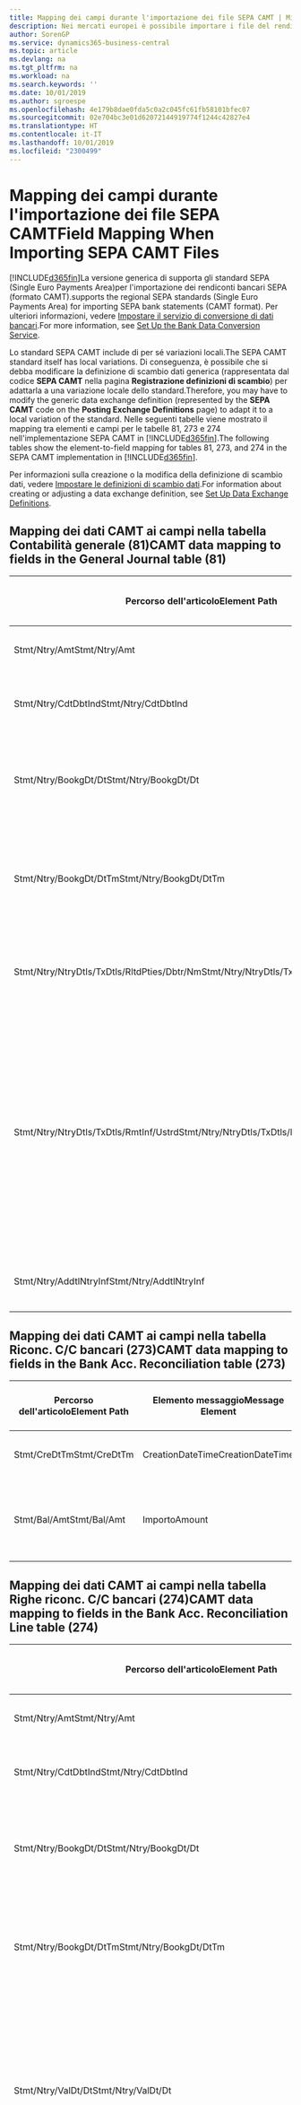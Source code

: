 ```yaml
---
title: Mapping dei campi durante l'importazione dei file SEPA CAMT | Microsoft Docs
description: Nei mercati europei è possibile importare i file del rendiconto bancario negli standard SEPA (Single Euro Payments Area) locali.
author: SorenGP
ms.service: dynamics365-business-central
ms.topic: article
ms.devlang: na
ms.tgt_pltfrm: na
ms.workload: na
ms.search.keywords: ''
ms.date: 10/01/2019
ms.author: sgroespe
ms.openlocfilehash: 4e179b8dae0fda5c0a2c045fc61fb58101bfec07
ms.sourcegitcommit: 02e704bc3e01d62072144919774f1244c42827e4
ms.translationtype: HT
ms.contentlocale: it-IT
ms.lasthandoff: 10/01/2019
ms.locfileid: "2300499"
---
```

# <a name="field-mapping-when-importing-sepa-camt-files"></a><span data-ttu-id="ae93a-103">Mapping dei campi durante l'importazione dei file SEPA CAMT</span><span class="sxs-lookup"><span data-stu-id="ae93a-103">Field Mapping When Importing SEPA CAMT Files</span></span>
[!INCLUDE[d365fin](includes/d365fin_md.md)]<span data-ttu-id="ae93a-104">La versione generica di  supporta gli standard SEPA (Single Euro Payments Area)per l'importazione dei rendiconti bancari SEPA (formato CAMT).</span><span class="sxs-lookup"><span data-stu-id="ae93a-104">supports the regional SEPA standards (Single Euro Payments Area) for importing SEPA bank statements (CAMT format).</span></span> <span data-ttu-id="ae93a-105">Per ulteriori informazioni, vedere [Impostare il servizio di conversione di dati bancari](bank-how-setup-bank-data-conversion-service.md).</span><span class="sxs-lookup"><span data-stu-id="ae93a-105">For more information, see [Set Up the Bank Data Conversion Service](bank-how-setup-bank-data-conversion-service.md).</span></span>  

 <span data-ttu-id="ae93a-106">Lo standard SEPA CAMT include di per sé variazioni locali.</span><span class="sxs-lookup"><span data-stu-id="ae93a-106">The SEPA CAMT standard itself has local variations.</span></span> <span data-ttu-id="ae93a-107">Di conseguenza, è possibile che si debba modificare la definizione di scambio dati generica (rappresentata dal codice **SEPA CAMT** nella pagina **Registrazione definizioni di scambio**) per adattarla a una variazione locale dello standard.</span><span class="sxs-lookup"><span data-stu-id="ae93a-107">Therefore, you may have to modify the generic data exchange definition (represented by the **SEPA CAMT** code on the **Posting Exchange Definitions** page) to adapt it to a local variation of the standard.</span></span> <span data-ttu-id="ae93a-108">Nelle seguenti tabelle viene mostrato il mapping tra elementi e campi per le tabelle 81, 273 e 274 nell'implementazione SEPA CAMT in [!INCLUDE[d365fin](includes/d365fin_md.md)].</span><span class="sxs-lookup"><span data-stu-id="ae93a-108">The following tables show the element-to-field mapping for tables 81, 273, and 274 in the SEPA CAMT implementation in [!INCLUDE[d365fin](includes/d365fin_md.md)].</span></span>  

 <span data-ttu-id="ae93a-109">Per informazioni sulla creazione o la modifica della definizione di scambio dati, vedere [Impostare le definizioni di scambio dati](across-how-to-set-up-data-exchange-definitions.md).</span><span class="sxs-lookup"><span data-stu-id="ae93a-109">For information about creating or adjusting a data exchange definition, see [Set Up Data Exchange Definitions](across-how-to-set-up-data-exchange-definitions.md).</span></span>  

## <a name="camt-data-mapping-to-fields-in-the-general-journal-table-81"></a><span data-ttu-id="ae93a-110">Mapping dei dati CAMT ai campi nella tabella Contabilità generale (81)</span><span class="sxs-lookup"><span data-stu-id="ae93a-110">CAMT data mapping to fields in the General Journal table (81)</span></span>  

|<span data-ttu-id="ae93a-111">Percorso dell'articolo</span><span class="sxs-lookup"><span data-stu-id="ae93a-111">Element Path</span></span>|<span data-ttu-id="ae93a-112">Elemento messaggio</span><span class="sxs-lookup"><span data-stu-id="ae93a-112">Message Element</span></span>|<span data-ttu-id="ae93a-113">Tipo di dati</span><span class="sxs-lookup"><span data-stu-id="ae93a-113">Data Type</span></span>|<span data-ttu-id="ae93a-114">Descrizione</span><span class="sxs-lookup"><span data-stu-id="ae93a-114">Description</span></span>|<span data-ttu-id="ae93a-115">Identificatore segno negativo</span><span class="sxs-lookup"><span data-stu-id="ae93a-115">Negative-Sign Identifier</span></span>|<span data-ttu-id="ae93a-116">Nr. campo</span><span class="sxs-lookup"><span data-stu-id="ae93a-116">Field No.</span></span>|<span data-ttu-id="ae93a-117">Nome campo</span><span class="sxs-lookup"><span data-stu-id="ae93a-117">Field Name</span></span>|  
|------------------|---------------------|---------------|-----------------|-------------------------------|---------------|----------------|  
|<span data-ttu-id="ae93a-118">Stmt/Ntry/Amt</span><span class="sxs-lookup"><span data-stu-id="ae93a-118">Stmt/Ntry/Amt</span></span>|<span data-ttu-id="ae93a-119">Importo</span><span class="sxs-lookup"><span data-stu-id="ae93a-119">Amount</span></span>|<span data-ttu-id="ae93a-120">Decimale</span><span class="sxs-lookup"><span data-stu-id="ae93a-120">Decimal</span></span>|<span data-ttu-id="ae93a-121">Specifica l'importo di denaro nel movimento cassa.</span><span class="sxs-lookup"><span data-stu-id="ae93a-121">The amount of money in the cash entry</span></span>||<span data-ttu-id="ae93a-122">13</span><span class="sxs-lookup"><span data-stu-id="ae93a-122">13</span></span>|<span data-ttu-id="ae93a-123">Importo</span><span class="sxs-lookup"><span data-stu-id="ae93a-123">Amount</span></span>|  
|<span data-ttu-id="ae93a-124">Stmt/Ntry/CdtDbtInd</span><span class="sxs-lookup"><span data-stu-id="ae93a-124">Stmt/Ntry/CdtDbtInd</span></span>|<span data-ttu-id="ae93a-125">CreditDebitIndicator</span><span class="sxs-lookup"><span data-stu-id="ae93a-125">CreditDebitIndicator</span></span>|<span data-ttu-id="ae93a-126">Testo</span><span class="sxs-lookup"><span data-stu-id="ae93a-126">Text</span></span>|<span data-ttu-id="ae93a-127">Indica se il movimento è un credito o un debito</span><span class="sxs-lookup"><span data-stu-id="ae93a-127">Indicates whether the entry is a credit or a debit entry</span></span>|<span data-ttu-id="ae93a-128">DBIT</span><span class="sxs-lookup"><span data-stu-id="ae93a-128">DBIT</span></span>|<span data-ttu-id="ae93a-129">13</span><span class="sxs-lookup"><span data-stu-id="ae93a-129">13</span></span>|<span data-ttu-id="ae93a-130">Importo</span><span class="sxs-lookup"><span data-stu-id="ae93a-130">Amount</span></span>|  
|<span data-ttu-id="ae93a-131">Stmt/Ntry/BookgDt/Dt</span><span class="sxs-lookup"><span data-stu-id="ae93a-131">Stmt/Ntry/BookgDt/Dt</span></span>|<span data-ttu-id="ae93a-132">Data</span><span class="sxs-lookup"><span data-stu-id="ae93a-132">Date</span></span>|<span data-ttu-id="ae93a-133">Data</span><span class="sxs-lookup"><span data-stu-id="ae93a-133">Date</span></span>|<span data-ttu-id="ae93a-134">Data in cui un movimento viene registrato in un conto nei registri di chi utilizza il conto</span><span class="sxs-lookup"><span data-stu-id="ae93a-134">The date when an entry is posted to an account on the account servicer's books</span></span>||<span data-ttu-id="ae93a-135">5</span><span class="sxs-lookup"><span data-stu-id="ae93a-135">5</span></span>|<span data-ttu-id="ae93a-136">Data di registrazione:</span><span class="sxs-lookup"><span data-stu-id="ae93a-136">Posting Date</span></span>|  
|<span data-ttu-id="ae93a-137">Stmt/Ntry/BookgDt/DtTm</span><span class="sxs-lookup"><span data-stu-id="ae93a-137">Stmt/Ntry/BookgDt/DtTm</span></span>|<span data-ttu-id="ae93a-138">DataOra</span><span class="sxs-lookup"><span data-stu-id="ae93a-138">DateTime</span></span>|<span data-ttu-id="ae93a-139">DataOra</span><span class="sxs-lookup"><span data-stu-id="ae93a-139">DateTime</span></span>|<span data-ttu-id="ae93a-140">Data e ora in cui un movimento viene registrato in un conto nei registri di chi utilizza il conto</span><span class="sxs-lookup"><span data-stu-id="ae93a-140">The date and time when an entry is posted to an account on the account servicer's books</span></span>||<span data-ttu-id="ae93a-141">5</span><span class="sxs-lookup"><span data-stu-id="ae93a-141">5</span></span>|<span data-ttu-id="ae93a-142">Data di registrazione:</span><span class="sxs-lookup"><span data-stu-id="ae93a-142">Posting Date</span></span>|  
|<span data-ttu-id="ae93a-143">Stmt/Ntry/NtryDtls/TxDtls/RltdPties/Dbtr/Nm</span><span class="sxs-lookup"><span data-stu-id="ae93a-143">Stmt/Ntry/NtryDtls/TxDtls/RltdPties/Dbtr/Nm</span></span>|<span data-ttu-id="ae93a-144">Nome</span><span class="sxs-lookup"><span data-stu-id="ae93a-144">Name</span></span>|<span data-ttu-id="ae93a-145">Testo</span><span class="sxs-lookup"><span data-stu-id="ae93a-145">Text</span></span>|<span data-ttu-id="ae93a-146">Nome della parte che deve una somma di denaro al creditore (finale)</span><span class="sxs-lookup"><span data-stu-id="ae93a-146">The name of the party that owes an amount of money to the (ultimate) creditor</span></span>||<span data-ttu-id="ae93a-147">1221</span><span class="sxs-lookup"><span data-stu-id="ae93a-147">1221</span></span>|<span data-ttu-id="ae93a-148">Informazioni sul pagante</span><span class="sxs-lookup"><span data-stu-id="ae93a-148">Payer Information</span></span>|  
|<span data-ttu-id="ae93a-149">Stmt/Ntry/NtryDtls/TxDtls/RmtInf/Ustrd</span><span class="sxs-lookup"><span data-stu-id="ae93a-149">Stmt/Ntry/NtryDtls/TxDtls/RmtInf/Ustrd</span></span>|<span data-ttu-id="ae93a-150">Non strutturato</span><span class="sxs-lookup"><span data-stu-id="ae93a-150">Unstructured</span></span>|<span data-ttu-id="ae93a-151">Testo</span><span class="sxs-lookup"><span data-stu-id="ae93a-151">Text</span></span>|<span data-ttu-id="ae93a-152">Informazioni fornite per consentire la corrispondenza o riconciliazione di un movimento con gli articoli oggetto del pagamento, come le fatture aziendali in un sistema conto clienti, in un form non strutturato</span><span class="sxs-lookup"><span data-stu-id="ae93a-152">Information supplied to enable the matching/reconciliation of an entry with the items that the payment is intended to settle, such as commercial invoices in an accounts-receivable system, in an unstructured form</span></span>||<span data-ttu-id="ae93a-153">8</span><span class="sxs-lookup"><span data-stu-id="ae93a-153">8</span></span>|<span data-ttu-id="ae93a-154">Descrizione</span><span class="sxs-lookup"><span data-stu-id="ae93a-154">Description</span></span>|  
|<span data-ttu-id="ae93a-155">Stmt/Ntry/AddtlNtryInf</span><span class="sxs-lookup"><span data-stu-id="ae93a-155">Stmt/Ntry/AddtlNtryInf</span></span>|<span data-ttu-id="ae93a-156">AdditionalEntryInformation</span><span class="sxs-lookup"><span data-stu-id="ae93a-156">AdditionalEntryInformation</span></span>|<span data-ttu-id="ae93a-157">Testo</span><span class="sxs-lookup"><span data-stu-id="ae93a-157">Text</span></span>|<span data-ttu-id="ae93a-158">Informazioni aggiuntive relative al movimento</span><span class="sxs-lookup"><span data-stu-id="ae93a-158">Additional information about the entry</span></span>||<span data-ttu-id="ae93a-159">1222</span><span class="sxs-lookup"><span data-stu-id="ae93a-159">1222</span></span>|<span data-ttu-id="ae93a-160">Informazioni sulla transazione</span><span class="sxs-lookup"><span data-stu-id="ae93a-160">Transaction Information</span></span>|  

## <a name="camt-data-mapping-to-fields-in-the-bank-acc-reconciliation-table-273"></a><span data-ttu-id="ae93a-161">Mapping dei dati CAMT ai campi nella tabella Riconc. C/C bancari (273)</span><span class="sxs-lookup"><span data-stu-id="ae93a-161">CAMT data mapping to fields in the Bank Acc. Reconciliation table (273)</span></span>  

|<span data-ttu-id="ae93a-162">Percorso dell'articolo</span><span class="sxs-lookup"><span data-stu-id="ae93a-162">Element Path</span></span>|<span data-ttu-id="ae93a-163">Elemento messaggio</span><span class="sxs-lookup"><span data-stu-id="ae93a-163">Message Element</span></span>|<span data-ttu-id="ae93a-164">Tipo di dati</span><span class="sxs-lookup"><span data-stu-id="ae93a-164">Data Type</span></span>|<span data-ttu-id="ae93a-165">Descrizione</span><span class="sxs-lookup"><span data-stu-id="ae93a-165">Description</span></span>|<span data-ttu-id="ae93a-166">Identificatore segno negativo</span><span class="sxs-lookup"><span data-stu-id="ae93a-166">Negative-Sign Identifier</span></span>|<span data-ttu-id="ae93a-167">Nr. campo</span><span class="sxs-lookup"><span data-stu-id="ae93a-167">Field No.</span></span>|<span data-ttu-id="ae93a-168">Nome campo</span><span class="sxs-lookup"><span data-stu-id="ae93a-168">Field Name</span></span>|  
|------------------|---------------------|---------------|-----------------|-------------------------------|---------------|----------------|  
|<span data-ttu-id="ae93a-169">Stmt/CreDtTm</span><span class="sxs-lookup"><span data-stu-id="ae93a-169">Stmt/CreDtTm</span></span>|<span data-ttu-id="ae93a-170">CreationDateTime</span><span class="sxs-lookup"><span data-stu-id="ae93a-170">CreationDateTime</span></span>|<span data-ttu-id="ae93a-171">Data</span><span class="sxs-lookup"><span data-stu-id="ae93a-171">Date</span></span>|<span data-ttu-id="ae93a-172">Data e ora di creazione del messaggio</span><span class="sxs-lookup"><span data-stu-id="ae93a-172">The date and time when the message was created</span></span>||<span data-ttu-id="ae93a-173">3</span><span class="sxs-lookup"><span data-stu-id="ae93a-173">3</span></span>|<span data-ttu-id="ae93a-174">Data estratto conto</span><span class="sxs-lookup"><span data-stu-id="ae93a-174">Statement Date</span></span>|  
|<span data-ttu-id="ae93a-175">Stmt/Bal/Amt</span><span class="sxs-lookup"><span data-stu-id="ae93a-175">Stmt/Bal/Amt</span></span>|<span data-ttu-id="ae93a-176">Importo</span><span class="sxs-lookup"><span data-stu-id="ae93a-176">Amount</span></span>|<span data-ttu-id="ae93a-177">Decimale</span><span class="sxs-lookup"><span data-stu-id="ae93a-177">Decimal</span></span>|<span data-ttu-id="ae93a-178">Importo risultante dagli importi al netto per tutti i movimenti dare e avere</span><span class="sxs-lookup"><span data-stu-id="ae93a-178">The amount resulting from the netted amounts for all debit and credit entries</span></span>||<span data-ttu-id="ae93a-179">4</span><span class="sxs-lookup"><span data-stu-id="ae93a-179">4</span></span>|<span data-ttu-id="ae93a-180">Saldo finale estratto conto</span><span class="sxs-lookup"><span data-stu-id="ae93a-180">Statement Ending Balance</span></span>|  

## <a name="camt-data-mapping-to-fields-in-the-bank-acc-reconciliation-line-table-274"></a><span data-ttu-id="ae93a-181">Mapping dei dati CAMT ai campi nella tabella Righe riconc. C/C bancari (274)</span><span class="sxs-lookup"><span data-stu-id="ae93a-181">CAMT data mapping to fields in the Bank Acc. Reconciliation Line table (274)</span></span>  

|<span data-ttu-id="ae93a-182">Percorso dell'articolo</span><span class="sxs-lookup"><span data-stu-id="ae93a-182">Element Path</span></span>|<span data-ttu-id="ae93a-183">Elemento messaggio</span><span class="sxs-lookup"><span data-stu-id="ae93a-183">Message Element</span></span>|<span data-ttu-id="ae93a-184">Tipo di dati</span><span class="sxs-lookup"><span data-stu-id="ae93a-184">Data Type</span></span>|<span data-ttu-id="ae93a-185">Descrizione</span><span class="sxs-lookup"><span data-stu-id="ae93a-185">Description</span></span>|<span data-ttu-id="ae93a-186">Identificatore segno negativo</span><span class="sxs-lookup"><span data-stu-id="ae93a-186">Negative-Sign Identifier</span></span>|<span data-ttu-id="ae93a-187">Nr. campo</span><span class="sxs-lookup"><span data-stu-id="ae93a-187">Field No.</span></span>|<span data-ttu-id="ae93a-188">Nome campo</span><span class="sxs-lookup"><span data-stu-id="ae93a-188">Field Name</span></span>|  
|------------------|---------------------|---------------|-----------------|-------------------------------|---------------|----------------|  
|<span data-ttu-id="ae93a-189">Stmt/Ntry/Amt</span><span class="sxs-lookup"><span data-stu-id="ae93a-189">Stmt/Ntry/Amt</span></span>|<span data-ttu-id="ae93a-190">Importo</span><span class="sxs-lookup"><span data-stu-id="ae93a-190">Amount</span></span>|<span data-ttu-id="ae93a-191">Decimale</span><span class="sxs-lookup"><span data-stu-id="ae93a-191">Decimal</span></span>|<span data-ttu-id="ae93a-192">Specifica l'importo di denaro nel movimento cassa.</span><span class="sxs-lookup"><span data-stu-id="ae93a-192">The amount of money in the cash entry</span></span>||<span data-ttu-id="ae93a-193">7</span><span class="sxs-lookup"><span data-stu-id="ae93a-193">7</span></span>|<span data-ttu-id="ae93a-194">Importo estratto conto</span><span class="sxs-lookup"><span data-stu-id="ae93a-194">Statement Amount</span></span>|  
|<span data-ttu-id="ae93a-195">Stmt/Ntry/CdtDbtInd</span><span class="sxs-lookup"><span data-stu-id="ae93a-195">Stmt/Ntry/CdtDbtInd</span></span>|<span data-ttu-id="ae93a-196">CreditDebitIndicator</span><span class="sxs-lookup"><span data-stu-id="ae93a-196">CreditDebitIndicator</span></span>|<span data-ttu-id="ae93a-197">Testo</span><span class="sxs-lookup"><span data-stu-id="ae93a-197">Text</span></span>|<span data-ttu-id="ae93a-198">Indica se il movimento è un credito o un debito</span><span class="sxs-lookup"><span data-stu-id="ae93a-198">Indicates whether the entry is a credit or a debit entry</span></span>|<span data-ttu-id="ae93a-199">DBIT</span><span class="sxs-lookup"><span data-stu-id="ae93a-199">DBIT</span></span>|<span data-ttu-id="ae93a-200">7</span><span class="sxs-lookup"><span data-stu-id="ae93a-200">7</span></span>|<span data-ttu-id="ae93a-201">Importo estratto conto</span><span class="sxs-lookup"><span data-stu-id="ae93a-201">Statement Amount</span></span>|  
|<span data-ttu-id="ae93a-202">Stmt/Ntry/BookgDt/Dt</span><span class="sxs-lookup"><span data-stu-id="ae93a-202">Stmt/Ntry/BookgDt/Dt</span></span>|<span data-ttu-id="ae93a-203">Data</span><span class="sxs-lookup"><span data-stu-id="ae93a-203">Date</span></span>|<span data-ttu-id="ae93a-204">Data</span><span class="sxs-lookup"><span data-stu-id="ae93a-204">Date</span></span>|<span data-ttu-id="ae93a-205">Data in cui un movimento viene registrato in un conto nei registri di chi utilizza il conto</span><span class="sxs-lookup"><span data-stu-id="ae93a-205">The date when an entry is posted to an account on the account servicer's books</span></span>||<span data-ttu-id="ae93a-206">5</span><span class="sxs-lookup"><span data-stu-id="ae93a-206">5</span></span>|<span data-ttu-id="ae93a-207">Data transazione</span><span class="sxs-lookup"><span data-stu-id="ae93a-207">Transaction Date</span></span>|  
|<span data-ttu-id="ae93a-208">Stmt/Ntry/BookgDt/DtTm</span><span class="sxs-lookup"><span data-stu-id="ae93a-208">Stmt/Ntry/BookgDt/DtTm</span></span>|<span data-ttu-id="ae93a-209">DataOra</span><span class="sxs-lookup"><span data-stu-id="ae93a-209">DateTime</span></span>|<span data-ttu-id="ae93a-210">DataOra</span><span class="sxs-lookup"><span data-stu-id="ae93a-210">DateTime</span></span>|<span data-ttu-id="ae93a-211">Data e ora in cui un movimento viene registrato in un conto nei registri di chi utilizza il conto</span><span class="sxs-lookup"><span data-stu-id="ae93a-211">The date and time when an entry is posted to an account on the account servicer's books</span></span>||<span data-ttu-id="ae93a-212">5</span><span class="sxs-lookup"><span data-stu-id="ae93a-212">5</span></span>|<span data-ttu-id="ae93a-213">Data transazione</span><span class="sxs-lookup"><span data-stu-id="ae93a-213">Transaction Date</span></span>|  
|<span data-ttu-id="ae93a-214">Stmt/Ntry/ValDt/Dt</span><span class="sxs-lookup"><span data-stu-id="ae93a-214">Stmt/Ntry/ValDt/Dt</span></span>|<span data-ttu-id="ae93a-215">Data</span><span class="sxs-lookup"><span data-stu-id="ae93a-215">Date</span></span>|<span data-ttu-id="ae93a-216">Data</span><span class="sxs-lookup"><span data-stu-id="ae93a-216">Date</span></span>|<span data-ttu-id="ae93a-217">Data in cui i cespiti diventano disponibili al proprietario del conto nel caso di un movimento in avere o cessano di essere disponibili nel caso di un movimento in dare</span><span class="sxs-lookup"><span data-stu-id="ae93a-217">The date when assets become available to the account owner in case of a credit entry, or cease to be available to the account owner in case of a debit entry</span></span>||<span data-ttu-id="ae93a-218">12</span><span class="sxs-lookup"><span data-stu-id="ae93a-218">12</span></span>|<span data-ttu-id="ae93a-219">Data valuta</span><span class="sxs-lookup"><span data-stu-id="ae93a-219">Value Date</span></span>|  
|<span data-ttu-id="ae93a-220">Stmt/Ntry/ValDt/DtTm</span><span class="sxs-lookup"><span data-stu-id="ae93a-220">Stmt/Ntry/ValDt/DtTm</span></span>|<span data-ttu-id="ae93a-221">DataOra</span><span class="sxs-lookup"><span data-stu-id="ae93a-221">DateTime</span></span>|<span data-ttu-id="ae93a-222">DataOra</span><span class="sxs-lookup"><span data-stu-id="ae93a-222">DateTime</span></span>|<span data-ttu-id="ae93a-223">Data e ora in cui i cespiti diventano disponibili al proprietario del conto nel caso di un movimento in avere o cessano di essere disponibili nel caso di un movimento in dare</span><span class="sxs-lookup"><span data-stu-id="ae93a-223">The date and time when assets become available to the account owner in case of a credit entry, or cease to be available to the account owner in case of a debit entry</span></span>||<span data-ttu-id="ae93a-224">12</span><span class="sxs-lookup"><span data-stu-id="ae93a-224">12</span></span>|<span data-ttu-id="ae93a-225">Data valuta</span><span class="sxs-lookup"><span data-stu-id="ae93a-225">Value Date</span></span>|  
|<span data-ttu-id="ae93a-226">Stmt/Ntry/NtryDtls/TxDtls/RltdPties/Dbtr/Nm</span><span class="sxs-lookup"><span data-stu-id="ae93a-226">Stmt/Ntry/NtryDtls/TxDtls/RltdPties/Dbtr/Nm</span></span>|<span data-ttu-id="ae93a-227">Nome</span><span class="sxs-lookup"><span data-stu-id="ae93a-227">Name</span></span>|<span data-ttu-id="ae93a-228">Testo</span><span class="sxs-lookup"><span data-stu-id="ae93a-228">Text</span></span>|<span data-ttu-id="ae93a-229">Nome della parte che deve una somma di denaro al creditore (finale)</span><span class="sxs-lookup"><span data-stu-id="ae93a-229">The name of the party that owes an amount of money to the (ultimate) creditor</span></span>||<span data-ttu-id="ae93a-230">15</span><span class="sxs-lookup"><span data-stu-id="ae93a-230">15</span></span>|<span data-ttu-id="ae93a-231">Informazioni sul pagante</span><span class="sxs-lookup"><span data-stu-id="ae93a-231">Payer Information</span></span>|  
|<span data-ttu-id="ae93a-232">Stmt/Ntry/NtryDtls/TxDtls/RmtInf/Ustrd</span><span class="sxs-lookup"><span data-stu-id="ae93a-232">Stmt/Ntry/NtryDtls/TxDtls/RmtInf/Ustrd</span></span>|<span data-ttu-id="ae93a-233">Non strutturato</span><span class="sxs-lookup"><span data-stu-id="ae93a-233">Unstructured</span></span>|<span data-ttu-id="ae93a-234">Testo</span><span class="sxs-lookup"><span data-stu-id="ae93a-234">Text</span></span>|<span data-ttu-id="ae93a-235">Informazioni fornite per consentire la corrispondenza o riconciliazione di un movimento con gli articoli oggetto del pagamento, come le fatture aziendali in un sistema conto clienti, in un form non strutturato</span><span class="sxs-lookup"><span data-stu-id="ae93a-235">Information supplied to enable the matching/reconciliation of an entry with the items that the payment is intended to settle, such as commercial invoices in an accounts-receivable system, in an unstructured form</span></span>||<span data-ttu-id="ae93a-236">6</span><span class="sxs-lookup"><span data-stu-id="ae93a-236">6</span></span>|<span data-ttu-id="ae93a-237">Descrizione</span><span class="sxs-lookup"><span data-stu-id="ae93a-237">Description</span></span>|  
|<span data-ttu-id="ae93a-238">Stmt/Ntry/AddtlNtryInf</span><span class="sxs-lookup"><span data-stu-id="ae93a-238">Stmt/Ntry/AddtlNtryInf</span></span>|<span data-ttu-id="ae93a-239">AdditionalEntryInformation</span><span class="sxs-lookup"><span data-stu-id="ae93a-239">AdditionalEntryInformation</span></span>|<span data-ttu-id="ae93a-240">Testo</span><span class="sxs-lookup"><span data-stu-id="ae93a-240">Text</span></span>|<span data-ttu-id="ae93a-241">Informazioni aggiuntive relative al movimento</span><span class="sxs-lookup"><span data-stu-id="ae93a-241">Additional information about the entry</span></span>||<span data-ttu-id="ae93a-242">16</span><span class="sxs-lookup"><span data-stu-id="ae93a-242">16</span></span>|<span data-ttu-id="ae93a-243">Informazioni sulla transazione</span><span class="sxs-lookup"><span data-stu-id="ae93a-243">Transaction Information</span></span>|  

 <span data-ttu-id="ae93a-244">Gli elementi nel nodo **Ntry** importati in [!INCLUDE[d365fin](includes/d365fin_md.md)], ma di cui non è stato eseguito il mapping ad alcun campo, vengono memorizzati nella tabella **Registrazione definizione colonna scambio dati**.</span><span class="sxs-lookup"><span data-stu-id="ae93a-244">Elements in the **Ntry** node that are imported into [!INCLUDE[d365fin](includes/d365fin_md.md)] but not mapped to any fields are stored in the **Posting Exch. Column Def** table.</span></span> <span data-ttu-id="ae93a-245">Gli utenti possono vedere gli elementi nelle pagine **Registrazione riconciliazione pagamenti**, **Collegamento pagamenti** e **Riconciliazioni C/C bancari** scegliendo l'azione **Dettagli riga rendiconto bancario**.</span><span class="sxs-lookup"><span data-stu-id="ae93a-245">Users can view these elements from the **Payment Reconciliation Journal**, **Payment Application**, and **Bank Acc. Reconciliation** pages by choosing the **Bank Statement Line Details** action.</span></span> <span data-ttu-id="ae93a-246">Per ulteriori informazioni, vedere [Riconciliare i pagamenti utilizzando il collegamento automatico](receivables-how-reconcile-payments-auto-application.md).</span><span class="sxs-lookup"><span data-stu-id="ae93a-246">For more information, see [Reconcile Payments Using Automatic Application](receivables-how-reconcile-payments-auto-application.md).</span></span>  
## <a name="see-also"></a><span data-ttu-id="ae93a-247">Vedi anche</span><span class="sxs-lookup"><span data-stu-id="ae93a-247">See Also</span></span>  
[<span data-ttu-id="ae93a-248">Impostazione dello scambio di dati</span><span class="sxs-lookup"><span data-stu-id="ae93a-248">Setting Up Data Exchange</span></span>](across-set-up-data-exchange.md)  
[<span data-ttu-id="ae93a-249">Scambio di dati in modalità elettronica</span><span class="sxs-lookup"><span data-stu-id="ae93a-249">Exchanging Data Electronically</span></span>](across-data-exchange.md)  
<span data-ttu-id="ae93a-250">[Impostare il servizio di conversione di dati bancari](bank-how-setup-bank-data-conversion-service.md) </span><span class="sxs-lookup"><span data-stu-id="ae93a-250">[Set Up the Bank Data Conversion Service](bank-how-setup-bank-data-conversion-service.md) </span></span>  
[<span data-ttu-id="ae93a-251">Utilizzare gli schemi XML per preparare le definizioni di scambio dati</span><span class="sxs-lookup"><span data-stu-id="ae93a-251">Use XML Schemas to Prepare Data Exchange Definitions</span></span>](across-how-to-use-xml-schemas-to-prepare-data-exchange-definitions.md)  
[<span data-ttu-id="ae93a-252">Riconciliare i pagamenti utilizzando il collegamento automatico</span><span class="sxs-lookup"><span data-stu-id="ae93a-252">Reconcile Payments Using Automatic Application</span></span>](receivables-how-reconcile-payments-auto-application.md)  
